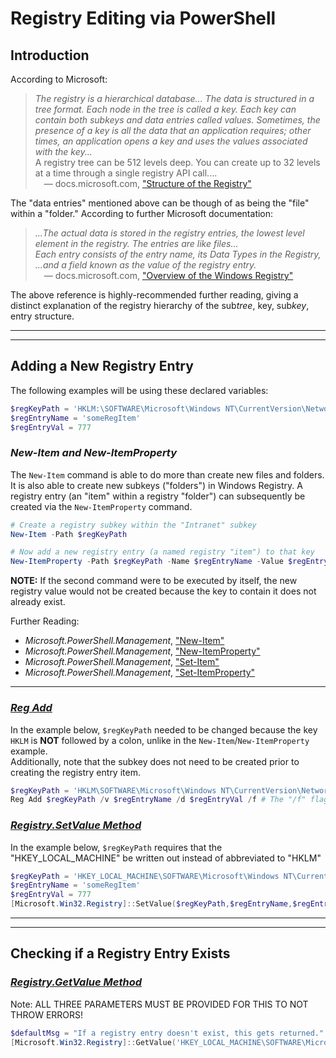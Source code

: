# Registry Editing via PowerShell

## Introduction

According to Microsoft:
> _The registry is a hierarchical database... The data is structured in a tree format. Each node in the tree is called a key. 
> Each key can contain both subkeys and data entries called values. Sometimes, the presence of a key is all the data that an 
> application requires; other times, an application opens a key and uses the values associated with the key..._ <br>
> A registry tree can be 512 levels deep. You can create up to 32 levels at a time through a single registry API call.... <br>
> &emsp;&mdash; docs.microsoft.com, ["Structure of the Registry"](https://docs.microsoft.com/en-us/windows/win32/sysinfo/structure-of-the-registry)

The "data entries" mentioned above can be though of as being the "file" within a "folder." According to further Microsoft documentation:
> _...The actual data is stored in the registry entries, the lowest level element in the registry. The entries are like files... <br>
> Each entry consists of the entry name, its Data Types in the Registry, ...and a field known as the value of the registry entry._ <br>
> &emsp;&mdash; docs.microsoft.com, ["Overview of the Windows Registry"](https://docs.microsoft.com/en-us/previous-versions/windows/it-pro/windows-server-2003/cc781906(v=ws.10))

The above reference is highly-recommended further reading, giving a distinct explanation of the registry hierarchy of the sub*tree*, key, sub*key*, entry structure.

----
----

## Adding a New Registry Entry

The following examples will be using these declared variables:

```PowerShell
$regKeyPath = 'HKLM:\SOFTWARE\Microsoft\Windows NT\CurrentVersion\NetworkList\Nla\Cache\Intranet\myDemoKey'
$regEntryName = 'someRegItem'
$regEntryVal = 777
```

### _New-Item and New-ItemProperty_
The `New-Item` command is able to do more than create new files and folders. It is also able to create new subkeys ("folders") in Windows Registry.
A registry entry (an "item" within a registry "folder") can subsequently be created via the `New-ItemProperty` command.

```PowerShell
# Create a registry subkey within the "Intranet" subkey
New-Item -Path $regKeyPath

# Now add a new registry entry (a named registry "item") to that key
New-ItemProperty -Path $regKeyPath -Name $regEntryName -Value $regEntryVal
```

**NOTE:** If the second command were to be executed by itself, the new registry value would not be created because the key to contain it does not already exist.

Further Reading:
 - _Microsoft.PowerShell.Management_, ["New-Item"](https://docs.microsoft.com/en-us/powershell/module/microsoft.powershell.management/new-item?view=powershell-7.2) 
 - _Microsoft.PowerShell.Management_, ["New-ItemProperty"](https://docs.microsoft.com/en-us/powershell/module/microsoft.powershell.management/new-itemproperty?view=powershell-7.2)
 - _Microsoft.PowerShell.Management_, ["Set-Item"](https://docs.microsoft.com/en-us/powershell/module/microsoft.powershell.management/set-item?view=powershell-7.2)
 - _Microsoft.PowerShell.Management_, ["Set-ItemProperty"](https://docs.microsoft.com/en-us/powershell/module/microsoft.powershell.management/set-itemproperty?view=powershell-7.2)

---

### [_Reg Add_](https://docs.microsoft.com/en-us/windows-server/administration/windows-commands/reg-add)

In the example below, `$regKeyPath` needed to be changed because the key `HKLM` is **NOT** followed by a colon, unlike in the `New-Item`/`New-ItemProperty` example. <br>
Additionally, note that the subkey does not need to be created prior to creating the registry entry item.
```PowerShell
$regKeyPath = 'HKLM\SOFTWARE\Microsoft\Windows NT\CurrentVersion\NetworkList\Nla\Cache\Intranet\myDemoKey'
Reg Add $regKeyPath /v $regEntryName /d $regEntryVal /f # The "/f" flag adds to registry without prompt for confirmation
```

### _[Registry.SetValue Method](https://docs.microsoft.com/en-us/dotnet/api/microsoft.win32.registry.setvalue?view=net-6.0)_

In the example below, `$regKeyPath` requires that the "HKEY_LOCAL_MACHINE" be written out instead of abbreviated to "HKLM"
```PowerShell
$regKeyPath = 'HKEY_LOCAL_MACHINE\SOFTWARE\Microsoft\Windows NT\CurrentVersion\NetworkList\Nla\Cache\Intranet\myDemoKey'
$regEntryName = 'someRegItem'
$regEntryVal = 777
[Microsoft.Win32.Registry]::SetValue($regKeyPath,$regEntryName,$regEntryVal)
```

----
----

## Checking if a Registry Entry Exists

### _[Registry.GetValue Method](https://docs.microsoft.com/en-us/dotnet/api/microsoft.win32.registry.getvalue?view=net-6.0)_
Note: ALL THREE PARAMETERS MUST BE PROVIDED FOR THIS TO NOT THROW ERRORS!

```PowerShell
$defaultMsg = "If a registry entry doesn't exist, this gets returned."
[Microsoft.Win32.Registry]::GetValue('HKEY_LOCAL_MACHINE\SOFTWARE\Microsoft\Windows NT\CurrentVersion\Winlogon','AutoRestartShell',$defaultMsg)
```
